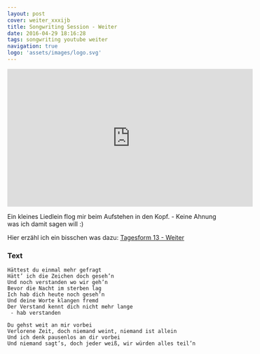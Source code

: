 ```yaml
---
layout: post
cover: weiter_xxxijb
title: Songwriting Session - Weiter
date: 2016-04-29 18:16:28
tags: songwriting youtube weiter
navigation: true
logo: 'assets/images/logo.svg'
---
```


<iframe width="560" height="315" src="https://www.youtube.com/embed/tvIUHQ6VhJI" frameborder="0" allowfullscreen></iframe><br>

Ein kleines Liedlein flog mir beim Aufstehen in den Kopf. - Keine Ahnung was ich damit sagen will :)

<!-- more -->

Hier erzähl ich ein bisschen was dazu: [Tagesform 13 - Weiter](/tagesform-13/)

### Text

	Hättest du einmal mehr gefragt
	Hätt’ ich die Zeichen doch geseh’n
	Und noch verstanden wo wir geh’n
	Bevor die Nacht im sterben lag
	Ich hab dich heute noch geseh’n
	Und deine Worte klangen fremd
	Der Verstand kennt dich nicht mehr lange
	 - hab verstanden

	Du gehst weit an mir vorbei
	Verlorene Zeit, doch niemand weint, niemand ist allein
	Und ich denk pausenlos an dir vorbei
	Und niemand sagt’s, doch jeder weiß, wir würden alles teil’n